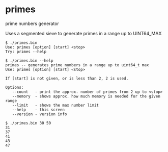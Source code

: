 # primes
prime numbers generator

Uses a segmented sieve to generate primes in a range up to UINT64_MAX

```
$ ./primes.bin 
Use: primes [option] [start] <stop>
Try: primes --help
```
```
$ ./primes.bin --help
primes -- generates prime numbers in a range up to uint64_t max
Use: primes [option] [start] <stop>

If [start] is not given, or is less than 2, 2 is used.

Options:
   --count   - print the approx. number of primes from 2 up to <stop>
   --memory  - shows approx. how much memory is needed for the given range
   --limit   - shows the max number limit
   --help    - this screen
   --version - version info
```
```
$ ./primes.bin 30 50
31
37
41
43
47
```
